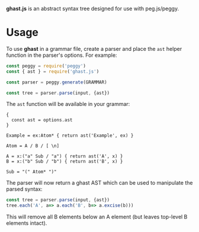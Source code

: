 **ghast.js** is an abstract syntax tree designed for use with peg.js/peggy.

# Usage

To use **ghast** in a grammar file, create a parser and place the `ast` helper
function in the parser's options. For example:

```javascript
const peggy = require('peggy')
const { ast } = require('ghast.js')

const parser = peggy.generate(GRAMMAR)

const tree = parser.parse(input, {ast})
```

The `ast` function will be available in your grammar:

```pegjs
{
  const ast = options.ast
}

Example = ex:Atom* { return ast('Example', ex) }

Atom = A / B / [ \n]

A = x:("a" Sub / "a") { return ast('A', x) }
B = x:("b" Sub / "b") { return ast('B', x) }

Sub = "(" Atom* ")"
```

The parser will now return a ghast AST which can be used to manipulate the
parsed syntax:

```javascript
const tree = parser.parse(input, {ast})
tree.each('A', a=> a.each('B', b=> a.excise(b)))
```

This will remove all B elements below an A element (but leaves top-level B elements intact).

